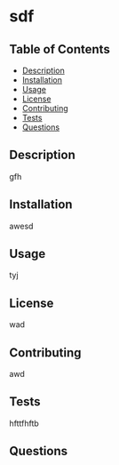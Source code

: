 # sdf

## Table of Contents
- [Description](#description)
- [Installation](#installation)
- [Usage](#usage)
- [License](#license)
- [Contributing](#contributing)
- [Tests](#tests)
- [Questions](#questions)
  
## Description
gfh

## Installation
awesd
  
## Usage 
tyj
  
## License 
wad
  
## Contributing
awd
  
## Tests
hfttfhftb
  
## Questions

